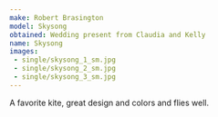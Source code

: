 ```yaml
---
make: Robert Brasington
model: Skysong
obtained: Wedding present from Claudia and Kelly
name: Skysong
images:
 - single/skysong_1_sm.jpg
 - single/skysong_2_sm.jpg
 - single/skysong_3_sm.jpg
---
```


A favorite kite, great design and colors and flies well.
